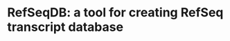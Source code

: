 RefSeqDB: a tool for creating RefSeq transcript database
========================================================
